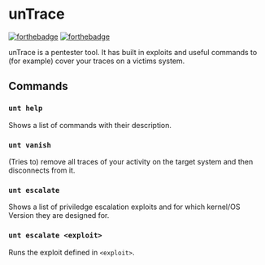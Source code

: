 # unTrace

[![forthebadge](https://forthebadge.com/images/badges/60-percent-of-the-time-works-every-time.svg)](https://forthebadge.com) [![forthebadge](https://forthebadge.com/images/badges/gluten-free.svg)](https://forthebadge.com)

unTrace is a pentester tool. It has built in exploits and useful commands to (for example) cover your traces on a victims system.

## Commands

### `unt help`

Shows a list of commands with their description.

### `unt vanish`

(Tries to) remove all traces of your activity on the target system and then disconnects from it.

### `unt escalate`

Shows a list of priviledge escalation exploits and for which kernel/OS Version they are designed for.

### `unt escalate <exploit>`

Runs the exploit defined in `<exploit>`.